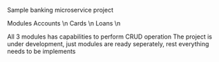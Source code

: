 Sample banking microservice project

Modules
Accounts \n
Cards \n
Loans \n

All 3 modules has capabilities to perform CRUD operation
The project is under development, just modules are ready seperately, rest everything needs to be implements
